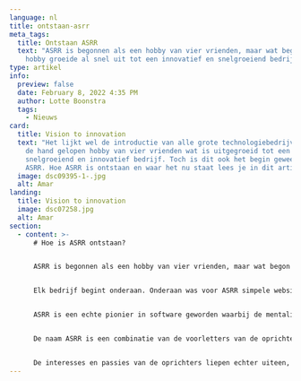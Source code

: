 ```yaml
---
language: nl
title: ontstaan-asrr
meta_tags:
  title: Ontstaan ASRR
  text: "ASRR is begonnen als een hobby van vier vrienden, maar wat begon als een
    hobby groeide al snel uit tot een innovatief en snelgroeiend bedrijf. "
type: artikel
info:
  preview: false
  date: February 8, 2022 4:35 PM
  author: Lotte Boonstra
  tags:
    - Nieuws
card:
  title: Vision to innovation
  text: "Het lijkt wel de introductie van alle grote technologiebedrijven: Een uit
    de hand gelopen hobby van vier vrienden wat is uitgegroeid tot een
    snelgroeiend en innovatief bedrijf. Toch is dit ook het begin geweest van
    ASRR. Hoe ASRR is ontstaan en waar het nu staat lees je in dit artikel. "
  image: dsc09395-1-.jpg
  alt: Amar
landing:
  title: Vision to innovation
  image: dsc07258.jpg
  alt: Amar
section:
  - content: >-
      # Hoe is ASRR ontstaan?


      ASRR is begonnen als een hobby van vier vrienden, maar wat begon als een uit de hand gelopen hobby groeide al snel uit tot een innovatief en bedrijf.


      Elk bedrijf begint onderaan. Onderaan was voor ASRR simpele websites maken. De vrienden waren echter leergierig en vast beraden, dus de simpele websites ontwikkelde zich al snel tot high-end websites. ASRR doet inmiddels zo veel meer dan alleen websites maken.


      ASRR is een echte pionier in software geworden waarbij de mentaliteit van: “Ik heb het nog nooit gedaan, dus ik denk dat ik het wel kan” centraal staat en tot nu toe altijd tot succes heeft geleid.


      De naam ASRR is een combinatie van de voorletters van de oprichters. De A staat voor Amar Ramdas. De S staat voor Satyam Mohan. De eerste R staat voor Ré-Angelo Jarvis. De laatste R staat voor Rayel Hardwarsing.


      De interesses en passies van de oprichters liepen echter uiteen, waardoor Amar Ramdas is opgetreden als eigenaar en Managing Director. Ré-Angelo Jarvis is nog steeds werkzaam bij ASRR als Front-End Lead Developer. Satyam Mohan en Rayel Hardwarsing zijn uiteindelijk een ander pad ingeslagen. Ondanks dat de vier oprichters niet allemaal meer samenwerken, zijn zij tot op de dag van vandaag nog steeds goede vrienden.
---
```


